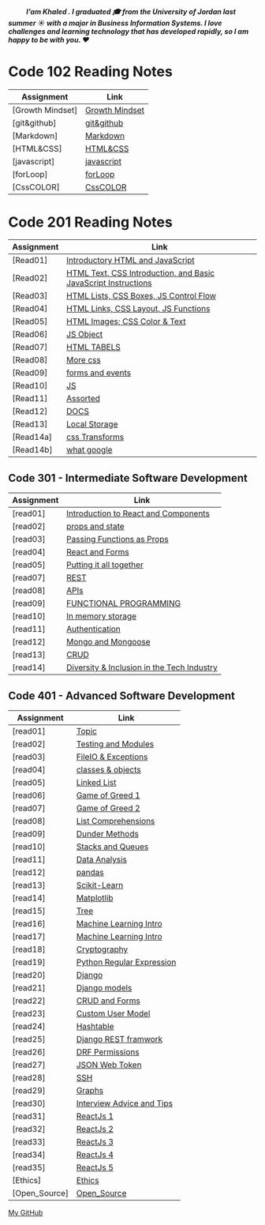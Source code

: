 
##### &nbsp; &nbsp;&nbsp; &nbsp;&nbsp; &nbsp;&nbsp;  I'am Khaled . I graduated 🎓 from the University of Jordan last summer ☀️ with a major in Business Information Systems. I love challenges and learning technology that has developed rapidly, so I am happy to be with you. ❤️

# Code 102 Reading Notes

| Assignment             | Link                |
| ------------     | ----------------------------|
|[Growth Mindset]  |[Growth Mindset](102/readme1.md)|
|[git&github]      |[git&github](102/readme2.md)  |
|[Markdown]        |[Markdown](102/readme3.md)  |
|[HTML&CSS]        |[HTML&CSS](102/readme4.md) |
|[javascript]      |[javascript](102/readme5.md)|
|[forLoop]         |[forLoop](102/readme6.md)   |
|[CssCOLOR]       |[CssCOLOR](102/readme7.md)|


# Code 201 Reading Notes

| Assignment           | Link                 |
| ------------     | ----------------------------|
|[Read01]          |[Introductory HTML and JavaScript](201/Read01.md)|
|[Read02]          |[HTML Text, CSS Introduction, and Basic JavaScript Instructions](201/Read02.md)  |
|[Read03]          |[HTML Lists, CSS Boxes, JS Control Flow](201/Read03.md)  |
|[Read04]          |[HTML Links, CSS Layout, JS Functions](201/Read04.md) |
|[Read05]          |[HTML Images; CSS Color & Text](201/Read05.md)|
|[Read06]          |[JS Object](201/Read06.md)   |
|[Read07]          |[HTML TABELS](201/Read07.md)|
|[Read08]          |[More css](201/Read08.md)|
|[Read09]          |[forms and events](201/Read09.md)  |
|[Read10]          |[JS ](201/Read10.md)  |
|[Read11]          |[Assorted](201/Read11.md) |
|[Read12]          |[DOCS](201/Read12.md)|
|[Read13]          |[Local Storage](201/Read13.md)   |
|[Read14a]         |[css Transforms](201/Read14a.md)|
|[Read14b]         |[what google](201/Read14b.md)|


## Code 301 - Intermediate Software Development

| Assignment           | Link                 |
| ------------         |    ----------------------------|
|[read01]               |[Introduction to React and Components](301/read01.md)|
|[read02]               |[props and state](301/read02.md)|
|[read03]               |[Passing Functions as Props](301/read03.md)|
|[read04]               |[React and Forms](301/read04.md)|
|[read05]               |[Putting it all together](301/read05.md)|
|[read07]               |[REST](301/read07.md)|
|[read08]               |[APIs](301/read08.md)|
|[read09]               |[FUNCTIONAL PROGRAMMING](301/read09.md)|
|[read10]               |[In memory storage](301/read10.md)|
|[read11]               |[Authentication](301/read11.md)|
|[read12]               |[Mongo and Mongoose](301/read12.md)|
|[read13]               |[CRUD](301/read13.md)|
|[read14]               |[Diversity & Inclusion in the Tech Industry](301/read14.md)|




## Code 401 - Advanced Software Development

| Assignment           | Link                 |
| ------------         |    ----------------------------|
|[read01]               |[Topic](401/read01.md)|
|[read02]               |[Testing and Modules](401/read02.md)|
|[read03]               |[FileIO & Exceptions](401/read03.md)|
|[read04]               |[classes & objects](401/read04.md)|
|[read05]               |[Linked List](401/read05.md)|
|[read06]               |[Game of Greed 1](401/read06.md)|
|[read07]               |[Game of Greed 2](401/read07.md)|
|[read08]               |[List Comprehensions](401/read08.md)|
|[read09]               |[Dunder Methods](401/read09.md)|
|[read10]               |[Stacks and Queues](401/read10.md)|
|[read11]               |[Data Analysis](401/read11.md)|
|[read12]               |[pandas](401/read12.md)|
|[read13]               |[Scikit-Learn](401/read13.md)|
|[read14]               |[Matplotlib](401/read14.md)|
|[read15]               |[Tree](401/read15.md)|
|[read16]               |[Machine Learning Intro](401/read16.md)|
|[read17]               |[Machine Learning Intro](401/read17.md)|
|[read18]               |[Cryptography](401/read18.md)|
|[read19]               |[Python Regular Expression](401/read19.md)|
|[read20]               |[Django](401/read20.md)|
|[read21]               |[Django models ](401/read21.md)|
|[read22]               |[CRUD and  Forms ](401/read22.md)|
|[read23]               |[Custom User Model ](401/read23.md)|
|[read24]               |[Hashtable](401/read24.md)|
|[read25]               |[Django REST framwork](401/read25.md)|
|[read26]               |[DRF Permissions](401/read26.md)|
|[read27]               |[JSON Web Token](401/read27.md)|
|[read28]               |[SSH](401/read28.md)|
|[read29]               |[Graphs](401/read29.md)|
|[read30]               |[Interview Advice and Tips ](401/read30.md)|
|[read31]               |[ReactJs 1 ](401/read31.md)|
|[read32]               |[ReactJs 2 ](401/read32.md)|
|[read33]               |[ReactJs 3 ](401/read33.md)|
|[read34]               |[ReactJs 4 ](401/read34.md)|
|[read35]               |[ReactJs 5 ](401/read35.md)|
|[Ethics]               |[Ethics](Ethics/Ethics.md)|
|[Open_Source]          |[Open_Source ](Open-Source/Open_Source.md)|

[My GitHub ](https://github.com/khaledshishani32)

